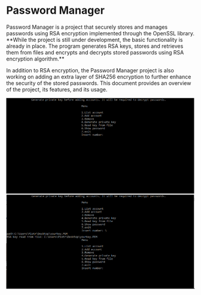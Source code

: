 # Password Manager

<p>Password Manager is a project that securely stores and manages passwords using RSA encryption implemented through the OpenSSL library. **While the project is still under development, the basic functionality is already in place. The program generates RSA keys, stores and retrieves them from files and encrypts and decrypts stored passwords using RSA encryption algorithm.**</p>

<p>In addition to RSA encryption, the Password Manager project is also working on adding an extra layer of SHA256 encryption to further enhance the security of the stored passwords. This document provides an overview of the project, its features, and its usage.</p>


![alt-text](https://github.com/pscieszka/passManager/blob/master/resources/Animation.gif)
![alt-text](https://github.com/pscieszka/passManager/blob/master/resources/Animation2.gif)
